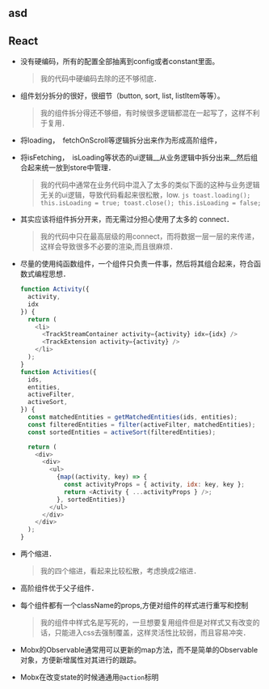 
## asd

## React

* 没有硬编码，所有的配置全部抽离到config或者constant里面。

	> 我的代码中硬编码去除的还不够彻底．


* 组件划分拆分的很好，很细节（button, sort, list, listItem等等）。

	> 我的组件拆分得还不够细，有时候很多逻辑都混在一起写了，这样不利于复用．


* 将loading，　fetchOnScroll等逻辑拆分出来作为形成高阶组件，

* 将isFetching，　isLoading等状态的ui逻辑__从业务逻辑中拆分出来__然后组合起来统一放到store中管理．

	> 我的代码中通常在业务代码中混入了太多的类似下面的这种与业务逻辑无关的ui逻辑，导致代码看起来很松散，low.
		```js
		toast.loading();
		this.isLoading = true;
		toast.close();
		this.isLoading = false;
		```

* 其实应该将组件拆分开来，而无需过分担心使用了太多的 connect．

	> 我的代码中只在最高层级的用connect，而将数据一层一层的来传递，这样会导致很多不必要的渲染,而且很麻烦．

* 尽量的使用纯函数组件，一个组件只负责一件事，然后将其组合起来，符合函数式编程思想．

	```js
	function Activity({
	  activity,
	  idx
	}) {
	  return (
	    <li>
	      <TrackStreamContainer activity={activity} idx={idx} />
	      <TrackExtension activity={activity} />
	    </li>
	  );
	}
	function Activities({
	  ids,
	  entities,
	  activeFilter,
	  activeSort,
	}) {
	  const matchedEntities = getMatchedEntities(ids, entities);
	  const filteredEntities = filter(activeFilter, matchedEntities);
	  const sortedEntities = activeSort(filteredEntities);

	  return (
	    <div>
	      <div>
	        <ul>
	          {map((activity, key) => {
	            const activityProps = { activity, idx: key, key };
	            return <Activity { ...activityProps } />;
	          }, sortedEntities)}
	        </ul>
	      </div>
	    </div>
	  );
	}
	```

* 两个缩进．
	
	> 我的四个缩进，看起来比较松散，考虑换成2缩进．

* 高阶组件优于父子组件．

* 每个组件都有一个className的props,方便对组件的样式进行重写和控制

	> 我的组件中样式名是写死的，一旦想要复用组件但是对样式又有改变的话，只能进入css去强制覆盖，这样灵活性比较弱，而且容易冲突．

* Mobx的Observable通常用可以更新的map方法，而不是简单的Observable对象，方便新增属性对其进行的跟踪。

* Mobx在改变state的时候通通用`@action`标明
















